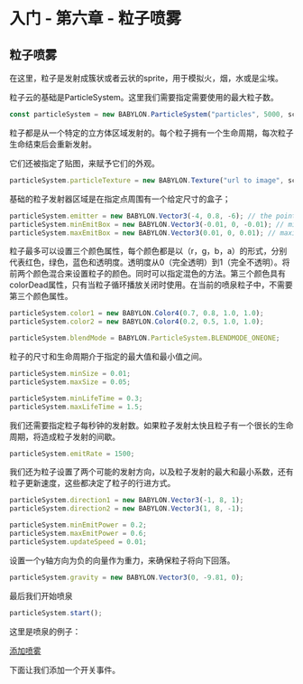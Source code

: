 入门 - 第六章 - 粒子喷雾
===

## 粒子喷雾

在这里，粒子是发射成簇状或者云状的sprite，用于模拟火，烟，水或是尘埃。

粒子云的基础是ParticleSystem。这里我们需要指定需要使用的最大粒子数。

````javascript
const particleSystem = new BABYLON.ParticleSystem("particles", 5000, scene);  //scene is optional
````

粒子都是从一个特定的立方体区域发射的。每个粒子拥有一个生命周期，每次粒子生命结束后会重新发射。

它们还被指定了贴图，来赋予它们的外观。

````javascript
particleSystem.particleTexture = new BABYLON.Texture("url to image", scene);
````

基础的粒子发射器区域是在指定点周围有一个给定尺寸的盒子；

````javascript
particleSystem.emitter = new BABYLON.Vector3(-4, 0.8, -6); // the point at the top of the fountain
particleSystem.minEmitBox = new BABYLON.Vector3(-0.01, 0, -0.01); // minimum box dimensions
particleSystem.maxEmitBox = new BABYLON.Vector3(0.01, 0, 0.01); // maximum box dimensions
````

粒子最多可以设置三个颜色属性，每个颜色都是以（r，g，b，a）的形式，分别代表红色，绿色，蓝色和透明度。透明度从0（完全透明）到1（完全不透明）。将前两个颜色混合来设置粒子的颜色。同时可以指定混色的方法。第三个颜色具有colorDead属性，只有当粒子循环播放关闭时使用。在当前的喷泉粒子中，不需要第三个颜色属性。

````javascript
particleSystem.color1 = new BABYLON.Color4(0.7, 0.8, 1.0, 1.0);
particleSystem.color2 = new BABYLON.Color4(0.2, 0.5, 1.0, 1.0);

particleSystem.blendMode = BABYLON.ParticleSystem.BLENDMODE_ONEONE;
````

粒子的尺寸和生命周期介于指定的最大值和最小值之间。

````javascript
particleSystem.minSize = 0.01;
particleSystem.maxSize = 0.05;

particleSystem.minLifeTime = 0.3;
particleSystem.maxLifeTime = 1.5;
````

我们还需要指定粒子每秒钟的发射数。如果粒子发射太快且粒子有一个很长的生命周期，将造成粒子发射的间歇。

````javascript
particleSystem.emitRate = 1500;
````

我们还为粒子设置了两个可能的发射方向，以及粒子发射的最大和最小系数，还有粒子更新速度，这些都决定了粒子的行进方式。

````javascript
particleSystem.direction1 = new BABYLON.Vector3(-1, 8, 1);
particleSystem.direction2 = new BABYLON.Vector3(1, 8, -1);

particleSystem.minEmitPower = 0.2;
particleSystem.maxEmitPower = 0.6;
particleSystem.updateSpeed = 0.01;
````

设置一个y轴方向为负的向量作为重力，来确保粒子将向下回落。

````javascript
particleSystem.gravity = new BABYLON.Vector3(0, -9.81, 0);
````

最后我们开始喷泉

````javascript
particleSystem.start();
````

这里是喷泉的例子：

[添加喷雾](https://playground.babylonjs.com/#TC31NV#4)

下面让我们添加一个开关事件。